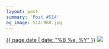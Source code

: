 ```yaml
---
layout: post
summary: 'Post #514'
og_image: 514-960.jpg
---
```


<p>
  <time><a href="/514">{{ page.date | date: "%B %e, %Y" }}</a></time>
  <a href="/514"><img src="{{ site.assets_url }}/514-480.jpg" srcset="{{ site.assets_url }}/514-240.jpg 240w, {{ site.assets_url }}/514-480.jpg 480w, {{ site.assets_url }}/514-720.jpg 720w, {{ site.assets_url }}/514-960.jpg 960w" sizes="(min-width: 700px) 50vw, calc(100vw - 2rem)" /></a>
</p>

